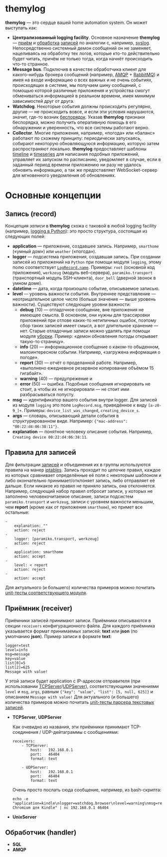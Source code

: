 themylog
========

**themylog** — это сердце вашей home automation system. Он может выступать как:
 * **Централизованный logging facility**. Основное назначение **themylog** — [приём](#receiver) и [обработка](#handler) [записей](#record) по аналогии с, например, [syslog](http://ru.wikipedia.org/wiki/Syslog). Непосредственно системный демон сообщений он не заменяет, нацеливаясь на обработку тех логов, которые кто-то действительно будет читать, причём не только тогда, когда начнёт происходить что-то странное.
 * **Message bus**. Подключив в качестве обработчика клиент для какого-нибудь брокера сообщений (например, [AMQP](#handler-amqp) + [RabbitMQ](http://www.rabbitmq.com/)) и имея на входе информацию о всех важных и не очень событиях, происходящих в системе, мы получаем шину сообщений, с помощью которой различные приложения и устройства смогут обмениваться информацией в реальном времени, имея минимум зависимостей друг от друга.
 * **Watchdog**. Некоторые события должны происходить регулярно, другие — не происходить вовсе, и если эти условия нарушаются, значит, где-то возник [беспорядок](#disorder). Указав **themylog** признаки беспорядка, можно получить оперативную помощь в его обнаружении и уверенность, что все системы работают верно.
 * **Collector**. Многие приложения, например, «погода» или «баланс» работают по схожему принципу: периодически запускаясь, собирают некоторую обновляющуюся информацию, которую затем распространяют локально. **themylog** предоставляет шаблоны [timeline](#timeline) и [timeseries](#timeseries) для написания подобных приложений, управляет их запуском по расписанию, уведомляет в случае, если в заданный период времени приложению ни разу не удалось обновить информацию, а так же предоставляет WebSocket-сервер для мгновенного уведомления об обновлениях.

Основные концепции
==================

Запись (record)<a name="record"></a>
---------------

Концепция *записи* в **themylog** схожа с таковой в любой logging facility (например, [logging в Python](http://docs.python.org/2/library/logging.html)): это просто структура, состоящая из следующих полей:
 * **application** — приложение, создавшее запись. Например, `smarthome` («умный дом») или `weather` («погода»).
 * **logger** — подсистема приложения, создавшая запись. При создании записей из приложений на `Python` при помощи модуля `logging`, этому полю соответствует [`LogRecord.name`](http://docs.python.org/2/library/logging.html#logrecord-objects). Примеры: `root` (основной код приложения), `werkzeug` (модуль веб-сервера), `paramiko.transport` (транспортный модуль SSH-клиента), `door_bell` (дверной звонок в умном доме).
 * **datetime** — дата, когда произошло событие, описываемое записью.
 * **level** — уровень важности события. Внутреннее представление — неотрицательное целое число (больше значение — выше уровень важности). Существуют следующие уровни важности:
   * **debug** (10) — отладочное сообщение, вне приложения не имеющее смысла. В основном, они нужны для трассировки приложений при отлове каких-то нетипичных ошибок, поэтому сбор таких записей имеет смысл, а вот длительное хранение — нет. Старые отладочные записи можно удалять при помощи модуля [уборки](#cleanup). Пример: «демон обновления погоды открывает такую-то страницу».
   * **info** (20) — информационное сообщение о каком-то обыденном, малоинтересном событии. Например, «загружена информация о погоде».
   * **report** (30) — отчёт о проделанной работе. Например, «выполнено ежедневное резервное копирование объёмом 15 гигабайт».
   * **warning** (40) — предупрежение и
   * **error** (50) — ошибка. Подобные сообщения игнорировать не стоит, а чтобы их не игнорировали — не стоит ими разбрасываться попусту.
 * **msg** — идентификатор вашего события внутри logger. Для записей из модуля `logging` это поле `LogRecord.msg`, приведённое к виду `[a-z0-9_]+`. Примеры: `device_list_was_changed`, `creating_device_s`.
 * **args** — словарь, описывающий детали события в структурированном виде. Например: `{"mac-address": "00:22:d4:06:38:11"}`.
 * **explanation** — понятное человеку описание события. Например, `Creating device 00:22:d4:06:38:11`.

Правила для записей<a name="record-rules"></a>
-------------------

Для фильтрации [записей](#record) и объединения их в группы используются правила на манер [iptables](http://ru.wikibooks.org/wiki/Iptables). Запись проходит по цепочке правил, каждое из которых сравнивает определённые её поля с некоторым шаблоном и либо окончательно принимает/отклоняет запись, либо отправляет её дальше. Если никакое из правил не приняло запись, она отклоняется. Например, следующий набор правил отбросит записи, у которых не заполнено человекочитаемое описание, записи подсистем `paramiko.transport` и `werkzeug`, записи с уровнем важности меньшим, чем **report** (кроме как от приложения `smarthome`), но примет все остальные:
```
-
    explanation: ""
    action: reject
-
    logger: [paramiko.transport, werkzeug]
    action: reject
-
    application: smarthome
    action: accept
-
    level: < report
    action: reject
-
    action: accept
```
Для актуального (и большего) количества примеров можно почитать [unit-тесты соответствующего модуля](https://github.com/themylogin/themylog/blob/master/tests/config/test_feeds.py).

Приёмник (receiver)<a name="receiver"></a>
-------------------

Приёмники записей принимают записи. Приёмники описываются в секции `receivers` конфигурационного файла. Для каждого приёмника указывается формат принимаемых записей: **text** или **json** (по умолчанию **json**). Пример записи в формате **text**:
```
logger=test
level=info
msg=message
key=value
list[0]=5
list[2]=625
Message with value!
```
У этой записи будет application с IP-адресом отправителя (при использовании [TCPServer](#receiver-tcp)/[UDPServer](#receiver-udp)), соответствующими значениями `level` и `msg`, `args`, равным `{"key": "value", "list": [5, null, 625]}` и описанием `Message with value!` 
Для актуального (и большего) количества примеров можно почитать [unit-тесты парсера текстовых записей](https://github.com/themylogin/themylog/blob/master/tests/record/parser/test_plaintext.py).

* <a name="receiver-tcp"></a>**TCPServer**, <a name="receiver-tcp"></a>**UDPServer**

  Как очевидно из названия, эти приёмники принимают TCP-соединения / UDP-дейтаграммы с сообщениями:

  ```
  receivers:
      - TCPServer:
          host:   192.168.0.1
          port:   46404
          format: text

      - UDPServer:
          host:   192.168.0.1
          port:   46404
          format: text
  ```

  Очень просто послать сюда сообщение, например, из bash-скрипта:

  ```
  echo -e "application=kindle\nlogger=watchdog.browser\nlevel=warning\nmsg=restarting_browser\n\nПерезапуск Chromium для Kindle" | nc 192.168.0.1 46404
  ```

* <a name="receiver-unix"></a>**UnixServer**

Обработчик (handler)<a name="handler"></a>
--------------------

* <a name="handler-sql"></a>**SQL**
* <a name="handler-amqp"></a>**AMQP**
